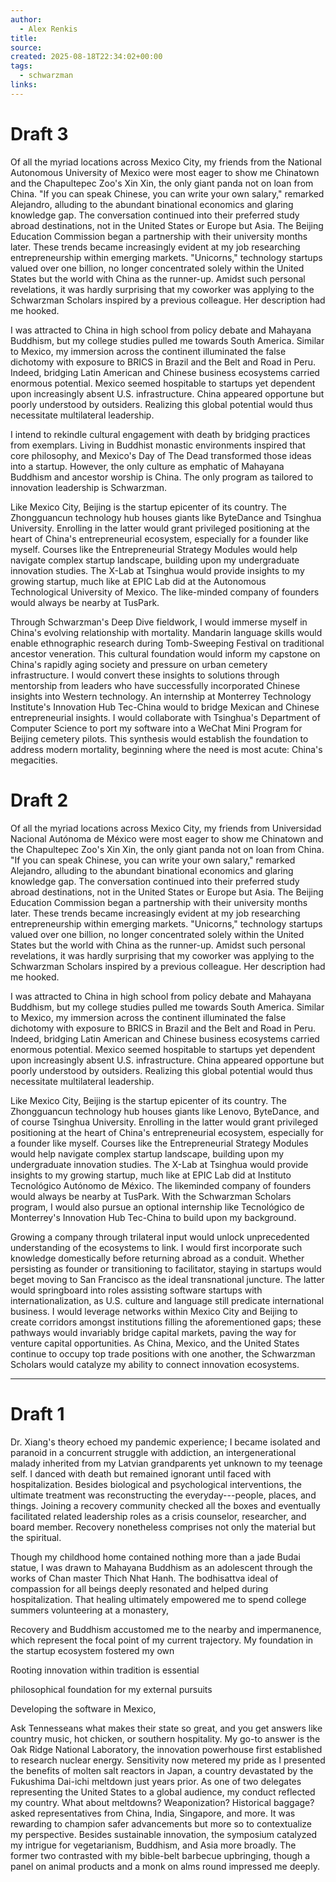 ```yaml
---
author:
  - Alex Renkis
title:
source:
created: 2025-08-18T22:34:02+00:00
tags:
  - schwarzman
links:
---
```

# Draft 3

Of all the myriad locations across Mexico City, my friends from the National Autonomous University of Mexico were most eager to show me Chinatown and the Chapultepec Zoo's Xin Xin, the only giant panda not on loan from China. "If you can speak Chinese, you can write your own salary," remarked Alejandro, alluding to the abundant binational economics and glaring knowledge gap. The conversation continued into their preferred study abroad destinations, not in the United States or Europe but Asia. The Beijing Education Commission began a partnership with their university months later. These trends became increasingly evident at my job researching entrepreneurship within emerging markets. "Unicorns," technology startups valued over one billion, no longer concentrated solely within the United States but the world with China as the runner-up. Amidst such personal revelations, it was hardly surprising that my coworker was applying to the Schwarzman Scholars inspired by a previous colleague. Her description had me hooked. 

I was attracted to China in high school from policy debate and Mahayana Buddhism, but my college studies pulled me towards South America. Similar to Mexico, my immersion across the continent illuminated the false dichotomy with exposure to BRICS in Brazil and the Belt and Road in Peru. Indeed, bridging Latin American and Chinese business ecosystems carried enormous potential. Mexico seemed hospitable to startups yet dependent upon increasingly absent U.S. infrastructure. China appeared opportune but poorly understood by outsiders. Realizing this global potential would thus necessitate multilateral leadership.

I intend to rekindle cultural engagement with death by bridging practices from exemplars. Living in Buddhist monastic environments inspired that core philosophy, and Mexico's Day of The Dead transformed those ideas into a startup. However, the only culture as emphatic of Mahayana Buddhism and ancestor worship is China. The only program as tailored to innovation leadership is Schwarzman. 

Like Mexico City, Beijing is the startup epicenter of its country. The Zhongguancun technology hub houses giants like ByteDance and Tsinghua University. Enrolling in the latter would grant privileged positioning at the heart of China's entrepreneurial ecosystem, especially for a founder like myself. Courses like the Entrepreneurial Strategy Modules would help navigate complex startup landscape, building upon my undergraduate innovation studies. The X-Lab at Tsinghua would provide insights to my growing startup, much like at EPIC Lab did at the Autonomous Technological University of Mexico. The like-minded company of founders would always be nearby at TusPark. 

Through Schwarzman's Deep Dive fieldwork, I would immerse myself in China's evolving relationship with mortality. Mandarin language skills would enable ethnographic research during Tomb-Sweeping Festival on traditional ancestor veneration. This cultural foundation would inform my capstone on China's rapidly aging society and pressure on urban cemetery infrastructure. I would convert these insights to solutions through mentorship from leaders who have successfully incorporated Chinese insights into Western technology. An internship at Monterrey Technology Institute's Innovation Hub Tec-China would to bridge Mexican and Chinese entrepreneurial insights. I would collaborate with Tsinghua's Department of Computer Science to port my software into a WeChat Mini Program for Beijing cemetery pilots. This synthesis would establish the foundation to address modern mortality, beginning where the need is most acute: China's megacities.

# Draft 2

Of all the myriad locations across Mexico City, my friends from Universidad Nacional Autónoma de México were most eager to show me Chinatown and the Chapultepec Zoo's Xin Xin, the only giant panda not on loan from China. "If you can speak Chinese, you can write your own salary," remarked Alejandro, alluding to the abundant binational economics and glaring knowledge gap. The conversation continued into their preferred study abroad destinations, not in the United States or Europe but Asia. The Beijing Education Commission began a partnership with their university months later. These trends became increasingly evident at my job researching entrepreneurship within emerging markets. "Unicorns," technology startups valued over one billion, no longer concentrated solely within the United States but the world with China as the runner-up. Amidst such personal revelations, it was hardly surprising that my coworker was applying to the Schwarzman Scholars inspired by a previous colleague. Her description had me hooked. 

I was attracted to China in high school from policy debate and Mahayana Buddhism, but my college studies pulled me towards South America. Similar to Mexico, my immersion across the continent illuminated the false dichotomy with exposure to BRICS in Brazil and the Belt and Road in Peru. Indeed, bridging Latin American and Chinese business ecosystems carried enormous potential. Mexico seemed hospitable to startups yet dependent upon increasingly absent U.S. infrastructure. China appeared opportune but poorly understood by outsiders. Realizing this global potential would thus necessitate multilateral leadership.

Like Mexico City, Beijing is the startup epicenter of its country. The Zhongguancun technology hub houses giants like Lenovo, ByteDance, and of course Tsinghua University. Enrolling in the latter would grant privileged positioning at the heart of China's entrepreneurial ecosystem, especially for a founder like myself. Courses like the Entrepreneurial Strategy Modules would help navigate complex startup landscape, building upon my undergraduate innovation studies. The X-Lab at Tsinghua would provide insights to my growing startup, much like at EPIC Lab did at Instituto Tecnológico Autónomo de México. The likeminded company of founders would always be nearby at TusPark. With the Schwarzman Scholars program, I would also pursue an optional internship like Tecnológico de Monterrey's Innovation Hub Tec-China to build upon my background.

Growing a company through trilateral input would unlock unprecedented understanding of the ecosystems to link. I would first incorporate such knowledge domestically before returning abroad as a conduit. Whether persisting as founder or transitioning to facilitator, staying in startups would beget moving to San Francisco as the ideal transnational juncture. The latter would springboard into roles assisting software startups with internationalization, as U.S. culture and language still predicate international business. I would leverage networks within Mexico City and Beijing to create corridors amongst institutions filling the aforementioned gaps; these pathways would invariably bridge capital markets, paving the way for venture capital opportunities. As China, Mexico, and the United States continue to occupy top trade positions with one another, the Schwarzman Scholars would catalyze my ability to connect innovation ecosystems.

---
# Draft 1

Dr. Xiang's theory echoed my pandemic experience; I became isolated and paranoid in a concurrent struggle with addiction, an intergenerational malady inherited from my Latvian grandparents yet unknown to my teenage self. I danced with death but remained ignorant until faced with hospitalization. Besides biological and psychological interventions, the ultimate treatment was reconstructing the everyday---people, places, and things. Joining a recovery community checked all the boxes and eventually facilitated related leadership roles as a crisis counselor, researcher, and board member. Recovery nonetheless comprises not only the material but the spiritual. 

Though my childhood home contained nothing more than a jade Budai statue, I was drawn to Mahayana Buddhism as an adolescent through the works of Chan master Thich Nhat Hanh. The bodhisattva ideal of compassion for all beings deeply resonated and helped during hospitalization. That healing ultimately empowered me to spend college summers volunteering at a monastery,

Recovery and Buddhism accustomed me to the nearby and impermanence, which represent the focal point of my current trajectory. My foundation in the startup ecosystem fostered my own 

Rooting innovation within tradition is essential 

philosophical foundation for my external pursuits

Developing the software in Mexico, 

Ask Tennesseans what makes their state so great, and you get answers like country music, hot chicken, or southern hospitality. My go-to answer is the Oak Ridge National Laboratory, the innovation powerhouse first established to research nuclear energy. Sensitivity now metered my pride as I presented the benefits of molten salt reactors in Japan, a country devastated by the Fukushima Dai-ichi meltdown just years prior. As one of two delegates representing the United States to a global audience, my conduct reflected my country. What about meltdowns? Weaponization? Historical baggage? asked representatives from China, India, Singapore, and more. It was rewarding to champion safer advancements but more so to contextualize my perspective. Besides sustainable innovation, the symposium catalyzed my intrigue for vegetarianism, Buddhism, and Asia more broadly. The former two contrasted with my bible-belt barbecue upbringing, though a panel on animal products and a monk on alms round impressed me deeply.

